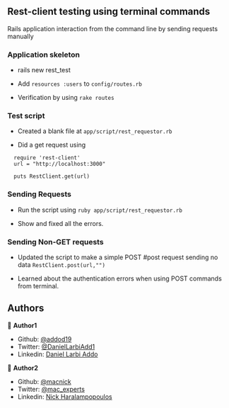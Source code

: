
## Rest-client testing using terminal commands

Rails application interaction from the command line by sending requests manually

### Application skeleton

- rails new rest_test

- Add `resources :users` to `config/routes.rb`

- Verification by using `rake routes`

### Test script

- Created a blank file at `app/script/rest_requestor.rb`

- Did a get request using

```
  require 'rest-client'
  url = "http://localhost:3000"

  puts RestClient.get(url)
```

### Sending Requests

- Run the script using `ruby app/script/rest_requestor.rb`

- Show and fixed all the errors.

### Sending Non-GET requests

- Updated the script to make a simple POST #post request sending no data `RestClient.post(url,"")`

- Learned about the authentication errors when using POST commands from terminal.


## Authors

👤 **Author1**

- Github: [@addod19](https://github.com/addod19)
- Twitter: [@DanielLarbiAdd1](https://twitter.com/DanielLarbiAdd1)
- Linkedin: [Daniel Larbi Addo](https://linkedin.com/in/daniel-larbi-addo/)


👤 **Author2**

- Github: [@macnick](https://github.com/macnick)
- Twitter: [@mac_experts](https://twitter.com/mac_experts)
- Linkedin: [Nick Haralampopoulos](https://www.linkedin.com/in/nick-haralampopoulos/)


